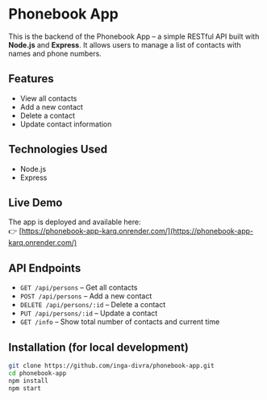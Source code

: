 # Phonebook App

This is the backend of the Phonebook App – a simple RESTful API built with **Node.js** and **Express**. It allows users to manage a list of contacts with names and phone numbers.

## Features

- View all contacts
- Add a new contact
- Delete a contact
- Update contact information

## Technologies Used

- Node.js
- Express

## Live Demo

The app is deployed and available here:  
👉 [https://phonebook-app-karq.onrender.com/](https://phonebook-app-karq.onrender.com/)

## API Endpoints

- `GET /api/persons` – Get all contacts  
- `POST /api/persons` – Add a new contact  
- `DELETE /api/persons/:id` – Delete a contact  
- `PUT /api/persons/:id` – Update a contact  
- `GET /info` – Show total number of contacts and current time

## Installation (for local development)

```bash
git clone https://github.com/inga-divra/phonebook-app.git
cd phonebook-app
npm install
npm start

